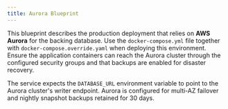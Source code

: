 ```yaml
---
title: Aurora Blueprint
---
```


This blueprint describes the production deployment that relies on
**AWS Aurora** for the backing database. Use the `docker-compose.yml`
file together with `docker-compose.override.yaml` when deploying this
environment. Ensure the application containers can reach the Aurora
cluster through the configured security groups and that backups are
enabled for disaster recovery.

The service expects the `DATABASE_URL` environment variable to point to
the Aurora cluster's writer endpoint. Aurora is configured for multi-AZ
failover and nightly snapshot backups retained for 30 days.
